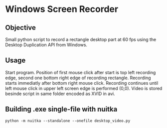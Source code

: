 Windows Screen Recorder
=============================

Objective
---------
Small python script to record a rectangle desktop part at 60 fps using the Desktop Duplication API from Windows.

Usage
--------
Start program. Position of first mouse click after start is top left recording edge, second one bottom right edge of recording rectangle. Recording starts immediatly after bottom right mouse click.
Recording continues until left mouse click in upper left screen edge is performed (0,0). Video is stored besinde script in same folder encoded as XVID in avi.

Building .exe single-file with nuitka
-------------
```
python -m nuitka --standalone --onefile desktop_video.py
```
